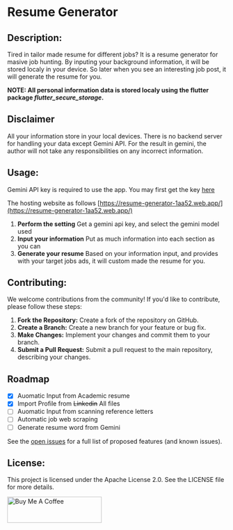 # Resume Generator

## Description:
Tired in tailor made resume for different jobs?
It is a resume generator for masive job hunting. By inputing your background information, it will be stored localy in your device. 
So later when you see an interesting job post, it will generate the resume for you. 

**NOTE: All personal information data is stored localy using the flutter package *flutter_secure_storage*.**

## Disclaimer
All your information store in your local devices.  There is no backend server for handling your data except Gemini API. For the result in gemini, the author will not take any responsibilities on any incorrect information.

## Usage:
Gemini API key is required to use the app.
You may first get the key [here](https://aistudio.google.com/app/apikey/)

The hosting website as follows
[https://resume-generator-1aa52.web.app/](https://resume-generator-1aa52.web.app/)

1. **Perform the setting**
    Get a gemini api key, and select the gemini model used
2. **Input your information**
    Put as much information into each section as you can
3. **Generate your resume**
    Based on your information input, and provides with your target jobs ads, it will custom made the resume for you.

## Contributing:
We welcome contributions from the community! If you'd like to contribute, please follow these steps:

1. **Fork the Repository:**
   Create a fork of the repository on GitHub.
2. **Create a Branch:**
   Create a new branch for your feature or bug fix.
3. **Make Changes:**
   Implement your changes and commit them to your branch.
4. **Submit a Pull Request:**
   Submit a pull request to the main repository, describing your changes.

## Roadmap
- [X] Auomatic Input from Academic resume
- [X] Import Profile from ~~Linkedin~~ All files
- [ ] Auomatic Input from scanning reference letters
- [ ] Automatic job web scraping
- [ ] Generate resume word from Gemini

See the [open issues](https://github.com/othneildrew/Best-README-Template/issues) for a full list of proposed features (and known issues).

## License:
This project is licensed under the Apache License 2.0. See the LICENSE file for more details.

<a href="https://www.buymeacoffee.com/jeff214103" target="_blank"><img src="https://cdn.buymeacoffee.com/buttons/v2/default-yellow.png" alt="Buy Me A Coffee" style="height: 60px !important;width: 217px !important;" ></a>
